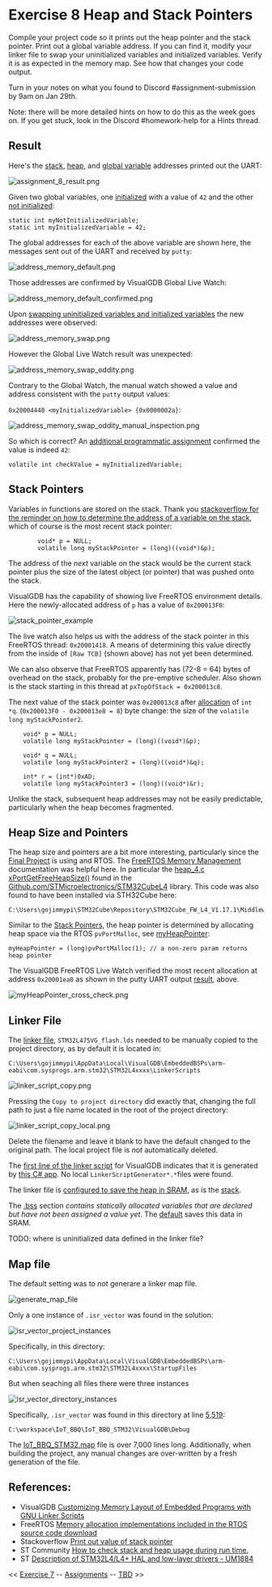 # Exercise 8 Heap and Stack Pointers

Compile your project code so it prints out the heap pointer and the stack pointer. Print out a global variable address. 
If you can find it, modify your linker file to swap your uninitialized variables and initialized variables. 
Verify it is as expected in the memory map. See how that changes your code output. 

Turn in your notes on what you found to Discord #assignment-submission by 9am on Jan 29th. 

Note: there will be more detailed hints on how to do this as the week goes on. If you get stuck, look in the Discord #homework-help for a Hints thread.

## Result

Here's the 
[stack](https://github.com/gojimmypi/IoT_BBQ/blob/106784c506af993e4949d96c450d91733ee2f3fe/IoT_BBQ_STM32/_main.c#L389), 
[heap](https://github.com/gojimmypi/IoT_BBQ/blob/106784c506af993e4949d96c450d91733ee2f3fe/IoT_BBQ_STM32/_main.c#L411), 
and [global variable](https://github.com/gojimmypi/IoT_BBQ/blob/106784c506af993e4949d96c450d91733ee2f3fe/IoT_BBQ_STM32/_main.c#L30) addresses printed out the UART:

![assignment_8_result.png](./images/assignment_8_result.png)

Given two global variables, one [initialized](https://github.com/gojimmypi/IoT_BBQ/blob/d6a782fa75ff63185452af4ad6737e4db91b9b61/IoT_BBQ_STM32/_main.c#L32) with a value of `42`
and the other [not initialized](https://github.com/gojimmypi/IoT_BBQ/blob/d6a782fa75ff63185452af4ad6737e4db91b9b61/IoT_BBQ_STM32/_main.c#L31):

```
static int myNotInitializedVariable;
static int myInitializedVariable = 42;
```
The global addresses for each of the above variable are shown here, the messages sent out of the UART and received by `putty`:

![address_memory_default.png](./images/address_memory_default.png)

Those addresses are confirmed by VisualGDB Global Live Watch:

![address_memory_default_confirmed.png](./images/address_memory_default_confirmed.png)

Upon [swapping uninitialized variables and initialized variables](https://github.com/gojimmypi/IoT_BBQ/commit/176007658a9f9f787b2cf8d68e74c16a196d13ef#diff-947cad9d8806e1f3e06bc4a751f2f9b4ca05367b64068dfc15ac1904fc2d4890)
the new addresses were observed:

![address_memory_swap.png](./images/address_memory_swap.png)

However the Global Live Watch result was unexpected:

![address_memory_swap_oddity.png](./images/address_memory_swap_oddity.png)

Contrary to the Global Watch, the manual watch showed a value and address consistent with the `putty` output values: 

`0x20004440 <myInitializedVariable> {0x0000002a}`:

![address_memory_swap_oddity_manual_inspection.png](./images/address_memory_swap_oddity_manual_inspection.png)

So which is correct? An [additional programmatic assignment](https://github.com/gojimmypi/IoT_BBQ/blob/688a7cbbd65cedb348adb1562dad32c2918f921b/IoT_BBQ_STM32/_main.c#L457) confirmed the value is indeed `42`: 

```
volatile int checkValue = myInitializedVariable;
```

## Stack Pointers

Variables in functions are stored on the stack. Thank you [stackoverflow for the reminder on how to determine the address of a variable on the stack](https://stackoverflow.com/questions/20059673/print-out-value-of-stack-pointer),
which of course is the most recent stack pointer:

```
        void* p = NULL;
        volatile long myStackPointer = (long)((void*)&p);
```

The address of the _next_ variable on the stack would be the current stack pointer plus the size of the latest object (or pointer) that was pushed onto the stack.

VisualGDB has the capability of showing live FreeRTOS environment details. Here the newly-allocated address of `p` has a value of `0x200013F0`:

![stack_pointer_example](./images/stack_pointer_example.png)

The live watch also helps us with the address of the stack pointer in this FreeRTOS thread: `0x20001418`. A means of determining this value directly from the inside of `[Raw TCB]` (shown above) has not yet been determined.

We can also observe that FreeRTOS apparently has (72-8 = 64) bytes of overhead on the stack, probably for the pre-emptive scheduler. 
Also shown is the stack starting in this thread at `pxTopOfStack = 0x200013c8`. 

The next value of the stack pointer was `0x200013c8` after [allocation](https://github.com/gojimmypi/IoT_BBQ/blob/106784c506af993e4949d96c450d91733ee2f3fe/IoT_BBQ_STM32/_main.c#L392)
of `int *q`. (`0x200013F0 - 0x200013e8 = 8`) byte change: the size of the `volatile long myStackPointer2`.

```
    void* p = NULL;
    volatile long myStackPointer = (long)((void*)&p);
    
    void* q = NULL;
    volatile long myStackPointer2 = (long)((void*)&q);

    int* r = (int*)0xAD;
    volatile long myStackPointer3 = (long)((void*)&r);
```

Unlike the stack, subsequent heap addresses may not be easily predictable, particularly when the heap becomes fragmented.

## Heap Size and Pointers

The heap size and pointers are a bit more interesting, particularly since the [Final Project](./Final_Project.md) is using and RTOS. The [FreeRTOS Memory Management](https://www.freertos.org/a00111.html) documentation was helpful here. 
In particular the [heap_4.c xPortGetFreeHeapSize()](https://github.com/STMicroelectronics/STM32CubeL4/blob/f93a2f74f8e9912405dbf1a297b6df0c423eddf2/Middlewares/Third_Party/FreeRTOS/Source/portable/MemMang/heap_4.c#L315) found in the 
[Github.com/STMicroelectronics/STM32CubeL4](https://github.com/STMicroelectronics/STM32CubeL4/) library. This code was also found to have been installed via STH32Cube here:

```
C:\Users\gojimmypi\STM32Cube\Repository\STM32Cube_FW_L4_V1.17.1\Middlewares\Third_Party\FreeRTOS\Source\portable\MemMang
```

Similar to the [Stack Pointers](https://github.com/gojimmypi/IoT_BBQ/blob/main/Assignments/Exercise_8.md#stack-pointers), the heap pointer is determined by allocating heap space via the RTOS `pvPortMalloc`, see 
[myHeapPointer](https://github.com/gojimmypi/IoT_BBQ/blob/106784c506af993e4949d96c450d91733ee2f3fe/IoT_BBQ_STM32/_main.c#L411):

```
myHeapPointer = (long)pvPortMalloc(1); // a non-zero param returns heap pointer
```

The VisualGDB FreeRTOS Live Watch verified the most recent allocation at address `0x20001ea0` as shown in the putty UART output [result](https://github.com/gojimmypi/IoT_BBQ/blob/main/Assignments/Exercise_8.md#result), above. 

![myHeapPointer_cross_check.png](./images/myHeapPointer_cross_check.png)

## Linker File

The [linker file](./Exercise_8_STM32L475VG_flash.lds), `STM32L475VG_flash.lds` needed to be manually copied to the project directory, as by default it is located in:

```
C:\Users\gojimmypi\AppData\Local\VisualGDB\EmbeddedBSPs\arm-eabi\com.sysprogs.arm.stm32\STM32L4xxxx\LinkerScripts
```

![linker_script_copy.png](./images/linker_script_copy.png)


Pressing the `Copy to project directory` did exactly that, changing the full path to just a file name located in the root of the project directory:

![linker_script_copy_local.png](./images/linker_script_copy_local.png)

Delete the filename and leave it blank to have the default changed to the original path. The local project file is _not_ automatically deleted.

The [first line of the linker script](https://github.com/gojimmypi/IoT_BBQ/blob/main/Assignments/Exercise_8_STM32L475VG_flash.lds#L1) for VisualGDB indicates that it is generated by [this C# app](http://visualgdb.com/tools/LinkerScriptGenerator).
No local `LinkerScriptGenerator*.*`files were found.

The linker file is [configured to save the heap in SRAM](https://github.com/gojimmypi/IoT_BBQ/blob/90c0f3c8a2cc72bcf0247367f3cc2642e352d556/Assignments/Exercise_8_STM32L475VG_flash.lds#L129), 
as is the [stack](https://github.com/gojimmypi/IoT_BBQ/blob/90c0f3c8a2cc72bcf0247367f3cc2642e352d556/Assignments/Exercise_8_STM32L475VG_flash.lds#L131).

The [.bss](https://en.wikipedia.org/wiki/.bss) section _contains statically allocated variables that are declared but have not been assigned a value yet_. The 
[default](https://github.com/gojimmypi/IoT_BBQ/blob/0237a7ca264606b2d083d45d6de9c52a415f4bcd/Assignments/Exercise_8_STM32L475VG_flash.lds#L118) saves this data in SRAM.


TODO: where is uninitialized data defined in the linker file?


## Map file

The default setting was to _not_ generare a linker map file.

![generate_map_file](./images/generate_map_file.png)

Only a one instance of `.isr_vector` was found in the solution:

![isr_vector_project_instances](./images/isr_vector_project_instances.png)

Specifically, in this directory:

```
C:\Users\gojimmypi\AppData\Local\VisualGDB\EmbeddedBSPs\arm-eabi\com.sysprogs.arm.stm32\STM32L4xxxx\StartupFiles
```

But when seaching all files there were three instances

![isr_vector_directory_instances](./images/isr_vector_directory_instances.png)

Specifically, `.isr_vector` was found in this directory at line [5,519](https://github.com/gojimmypi/IoT_BBQ/blob/4b319f3829f95a9f9d6610694b39b27357717030/Assignments/Exercise_8_IoT_BBQ_STM32.map#L5519):

```
C:\workspace\IoT_BBQ\IoT_BBQ_STM32\VisualGDB\Debug
```

The [IoT_BBQ_STM32.map](./Exercise_8_IoT_BBQ_STM32.map) file is over 7,000 lines long. Additionally, when building the project, any manual changes are over-written by a fresh generation of the file.


## References:

* VisualGDB [Customizing Memory Layout of Embedded Programs with GNU Linker Scripts](https://visualgdb.com/tutorials/arm/linkerscripts/)
* FreeRTOS [Memory allocation implementations included in the RTOS source code download](https://www.freertos.org/a00111.html)
* Stackoverflow [Print out value of stack pointer](https://stackoverflow.com/questions/20059673/print-out-value-of-stack-pointer)
* ST Community [How to check stack and heap usage during run time.](https://community.st.com/s/question/0D50X00009XkWiq/how-to-check-stack-and-heap-usage-during-run-time)
* ST [Description of STM32L4/L4+ HAL and low-layer drivers - UM1884](https://www.st.com/resource/en/user_manual/dm00173145-description-of-stm32l4l4-hal-and-lowlayer-drivers-stmicroelectronics.pdf)

<< [Exercise 7](./Exercise_7.md) -- [Assignments](./README.md) --  [TBD]() >>